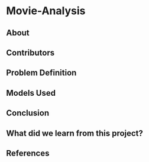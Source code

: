 # Movie-Analysis

## About

## Contributors

## Problem Definition

## Models Used

## Conclusion

## What did we learn from this project?

## References

